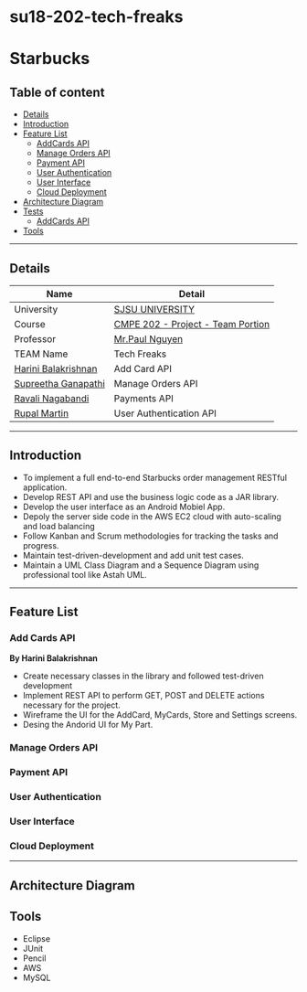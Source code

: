 # su18-202-tech-freaks

# Starbucks

## Table of content

- [Details](#details)
- [Introduction](#introduction)
- [Feature List](#feature-list)
    - [AddCards API](#addcards-api)
    - [Manage Orders API](#manage-orders-api)
    - [Payment API](#payment-api)
    - [User Authentication](#user-authentication)
    - [User Interface](#user-interface)
    - [Cloud Deployment](#cloud-deployment)
- [Architecture Diagram](#architecture-diagram)
- [Tests](#tests)
    - [AddCards API](#addcards-api)
- [Tools](#tools)

----

## Details

|Name | Detail|
|---|---|
| University | [SJSU UNIVERSITY]( http://www.sjsu.edu/) |
| Course | [CMPE 202 - Project - Team Portion](https://sjsu.instructure.com/courses/1262771/assignments/4720318)|
|Professor| [Mr.Paul Nguyen](paul.nguyen@sjsu.edu) | 
| TEAM Name | Tech Freaks |
|     [Harini Balakrishnan](https://www.linkedin.com/in/harini-balakrishnan/)    |  Add Card API
|     [Supreetha Ganapathi](supreetha.ganapathi@sjsu.edu )     | Manage Orders API
|     [Ravali Nagabandi](ravali.nagabandi@sjsu.edu )      | Payments API
|     [Rupal Martin](rupal.martin@sjsu.edu )     |  User Authentication API

----

## Introduction
 - To implement a full end-to-end Starbucks order management RESTful application. 
 - Develop REST API and use the business logic code as a JAR library.
 - Develop the user interface as an Android Mobiel App.
 - Depoly the server side code in the AWS EC2 cloud with auto-scaling and load balancing
 - Follow Kanban and Scrum methodologies for tracking the tasks and progress.  
 - Maintain test-driven-development and add unit test cases.
 - Maintain a UML Class Diagram and a Sequence Diagram using professional tool like Astah UML. 

-----

## Feature List

### Add Cards API

**By Harini Balakrishnan**
- Create necessary classes in the library and followed test-driven development
- Implement REST API to perform GET, POST and DELETE actions necessary for the project.
- Wireframe the UI for the AddCard, MyCards, Store and Settings screens.
- Desing the Andorid UI for My Part.

### Manage Orders API
### Payment API
### User Authentication
### User Interface
### Cloud Deployment
 
----

## Architecture Diagram

## Tools 

- Eclipse
- JUnit
- Pencil
- AWS
- MySQL
